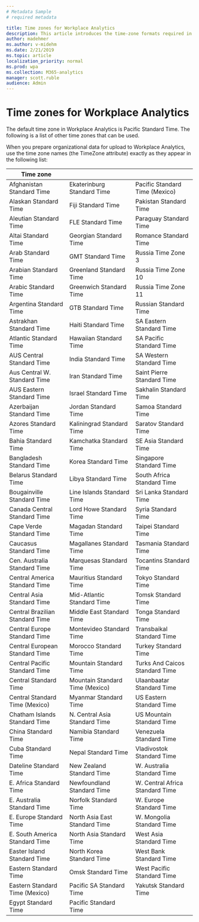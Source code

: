 ```yaml
---
# Metadata Sample
# required metadata

title: Time zones for Workplace Analytics
description: This article introduces the time-zone formats required in Workplace Analytics
author: madehmer
ms.author: v-midehm
ms.date: 2/21/2019
ms.topic: article
localization_priority: normal 
ms.prod: wpa
ms.collection: M365-analytics
manager: scott.ruble
audience: Admin
---
```


# Time zones for Workplace Analytics

The default time zone in Workplace Analytics is Pacific Standard Time. The following is a list of other time zones that can be used.

When you prepare organizational data for upload to Workplace Analytics, use the time zone names (the TimeZone attribute) exactly as they appear in the following list:

|Time zone|||
|---|---|---|
|Afghanistan Standard Time|	Ekaterinburg Standard Time|Pacific Standard Time (Mexico)|	
|Alaskan Standard Time|	Fiji Standard Time|Pakistan Standard Time|
|Aleutian Standard Time|FLE Standard Time|Paraguay Standard Time|
|Altai Standard Time|Georgian Standard Time|Romance Standard Time|
|Arab Standard Time|GMT Standard Time|Russia Time Zone 3|
|Arabian Standard Time|Greenland Standard Time|Russia Time Zone 10|
|Arabic Standard Time|Greenwich Standard Time|Russia Time Zone 11|
|Argentina Standard Time|GTB Standard Time|Russian Standard Time|
|Astrakhan Standard Time|Haiti Standard Time|SA Eastern Standard Time|
|Atlantic Standard Time|Hawaiian Standard Time|SA Pacific Standard Time|
|AUS Central Standard Time|India Standard Time|SA Western Standard Time|
|Aus Central W. Standard Time|Iran Standard Time|Saint Pierre Standard Time|
|AUS Eastern Standard Time|Israel Standard Time|Sakhalin Standard Time|
|Azerbaijan Standard Time|Jordan Standard Time|Samoa Standard Time|
|Azores Standard Time|Kaliningrad Standard Time|Saratov Standard Time|
|Bahia Standard Time|Kamchatka Standard Time|SE Asia Standard Time|
|Bangladesh Standard Time|Korea Standard Time|Singapore Standard Time|
|Belarus Standard Time|Libya Standard Time|South Africa Standard Time|
|Bougainville Standard Time|Line Islands Standard Time|Sri Lanka Standard Time|
|Canada Central Standard Time|Lord Howe Standard Time|Syria Standard Time|
|Cape Verde Standard Time|Magadan Standard Time|Taipei Standard Time|
|Caucasus Standard Time|Magallanes Standard Time|Tasmania Standard Time|
|Cen. Australia Standard Time|Marquesas Standard Time|Tocantins Standard Time|
|Central America Standard Time|Mauritius Standard Time|Tokyo Standard Time|
|Central Asia Standard Time|Mid-Atlantic Standard Time|Tomsk Standard Time|
|Central Brazilian Standard Time|Middle East Standard Time|Tonga Standard Time|
|Central Europe Standard Time|Montevideo Standard Time|Transbaikal Standard Time|
|Central European Standard Time|Morocco Standard Time|Turkey Standard Time|
|Central Pacific Standard Time|Mountain Standard Time|Turks And Caicos Standard Time|
|Central Standard Time|	Mountain Standard Time (Mexico)|Ulaanbaatar Standard Time|
|Central Standard Time (Mexico)|Myanmar Standard Time|US Eastern Standard Time|
|Chatham Islands Standard Time|N. Central Asia Standard Time|US Mountain Standard Time|
|China Standard Time|Namibia Standard Time|Venezuela Standard Time|
|Cuba Standard Time|Nepal Standard Time|Vladivostok Standard Time|
|Dateline Standard Time|New Zealand Standard Time|W. Australia Standard Time|
|E. Africa Standard Time|Newfoundland Standard Time|W. Central Africa Standard Time|
|E. Australia Standard Time|Norfolk Standard Time|W. Europe Standard Time|
|E. Europe Standard Time|North Asia East Standard Time|W. Mongolia Standard Time|
|E. South America Standard Time|North Asia Standard Time|West Asia Standard Time|
|Easter Island Standard Time|North Korea Standard Time|West Bank Standard Time|
|Eastern Standard Time|	Omsk Standard Time|	West Pacific Standard Time|
|Eastern Standard Time (Mexico)|Pacific SA Standard Time|Yakutsk Standard Time|
|Egypt Standard Time|Pacific Standard Time||
